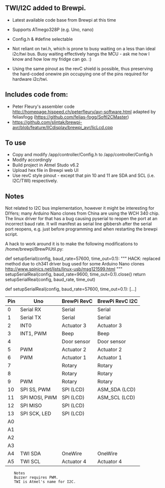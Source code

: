 ## TWI/I2C added to Brewpi. 
 - Latest available code base from Brewpi at this time
 - Supports ATmego328P (e.g. Uno, nano)
 - Config.h & #define selectable
 - Not reliant on twi.h, which is prone to busy waiting on a less than ideal i2c/twi bus. Busy waiting effectively hangs the MCU - ask me how I know and how low my fridge can go. :)
  
- Using the same pinout as the revC shield is possible, thus preserving the hard-coded onewire pin occupying one of the pins required for hardware i2c/twi.

## Includes code from:
 - Peter Fleury's assembler code http://homepage.hispeed.ch/peterfleury/avr-software.html adapted by feliasfogg (https://github.com/felias-fogg/SoftI2CMaster)
 - https://github.com/slintak/brewpi-avr/blob/feature/IICdisplay/brewpi_avr/IicLcd.cpp

## To use
- Copy and modify /app/controller/Config.h to /app/controller/Config.h
- Modify accordingly
- Build project in Atmel Studo v6.2
- Upload hex file in Brewpi web UI
- Use revC style pinout - except that pin 10 and 11 are SDA and SCL (i.e. I2C/TWI) respectively.

## Notes
Not related to I2C bus implementation, however it might be interesting for DIYers; many Arduino Nano clones from China are using the WCH 340 chip. The linux driver for that has a bug causing pyserial to reopen the port at an incorrect baud rate. It will manifest as serial line gibbersh after the serial port reopens, e.g. just before programming and when restarting the brewpi script. 

A hack to work around it is to make the following modifications to /home/brewpi/BrewPiUtil.py:

def setupSerial(config, baud_rate=57600, time_out=0.1):
    """
    HACK: replaced method due to ch341 driver bug used for some Arduino Nano clones
    http://www.spinics.net/lists/linux-usb/msg121599.html
    """
    setupSerialReal(config, baud_rate=9600, time_out=0.1).close()
    return setupSerialReal(config, baud_rate, time_out)

def setupSerialReal(config, baud_rate=57600, time_out=0.1):
[...]


Pin | Uno  | BrewPi RevC | BrewPi RevC I2C
--- | ----- | -------- | -----
0|Serial RX | Serial | Serial
1|Serial TX | Serial| Serial
2|INT0 | Actuator 3|Actuator 3
3|INT1, PWM|Beep|Beep
4||  Door sensor| Door sensor
5|PWM | Actuator 2|Actuator 2
6|PWM | Actuator 1  |Actuator 1
7|| Rotary|Rotary
8||   Rotary|Rotary
9| PWM | Rotary | Rotary
10| SPI SS, PWM |SPI (LCD)| ASM_SDA (LCD)	
11| SPI MOSI, PWM |SPI (LCD)| ASM_SCL (LCD)	
12| SPI MISO | SPI (LCD)|
13| SPI SCK, LED | SPI (LCD)|
A0|||			
A1|||			
A2||| 
A3||| 
A4| TWI SDA | OneWire | OneWire
A5| TWI SCL | Actuator 4 | Actuator 4
			
		Notes	
		Buzzer requires PWM.	
		TWI is Atmel's name for I2C.
		
